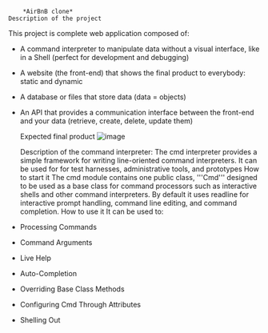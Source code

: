 		*AirBnB clone*
	Description of the project

This project is complete web application composed of: 
- A command interpreter to manipulate data without a visual interface, like in a Shell (perfect for development and debugging)
- A website (the front-end) that shows the final product to everybody: static and dynamic
- A database or files that store data (data = objects)
- An API that provides a communication interface between the front-end and your data (retrieve, create, delete, update them)

	Expected final product
![image](https://user-images.githubusercontent.com/96468875/203901209-8f233066-082e-48b2-8cd9-e071784cdff3.png)

	Description of the command interpreter:
The cmd interpreter provides a simple framework for writing line-oriented command interpreters.
It can be used for for test harnesses, administrative tools, and prototypes
	How to start it
The cmd module contains one public class, '''Cmd''' designed to be used as a base class for command processors such as interactive shells and other command interpreters. By default it uses readline for interactive prompt handling, command line editing, and command completion.
	How to use it
It can be used to:
- Processing Commands
- Command Arguments
- Live Help
- Auto-Completion
- Overriding Base Class Methods
- Configuring Cmd Through Attributes
- Shelling Out
